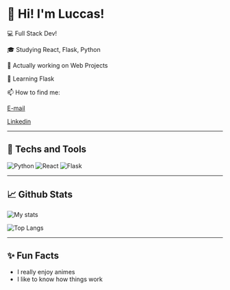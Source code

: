 # 👋 Hi! I'm Luccas!

💻 Full Stack Dev!

🎓 Studying React, Flask, Python 

🚀 Actually working on Web Projects 

🌱 Learning Flask 

📫 How to find me: 

[E-mail](mailto:luccas.flh@gmail.com) 

[Linkedin](https://www.linkedin.com/in/luccas-fialho/)

---

## 🧰 Techs and Tools
![Python](https://img.shields.io/badge/Python-3670A0?style=for-the-badge&logo=python&logoColor=fff)
![React](https://img.shields.io/badge/React-61DAFB?style=for-the-badge&logo=react&logoColor=000)
![Flask](https://img.shields.io/badge/Flask-000000?style=for-the-badge&logo=flask&logoColor=white)

---

## 📈 Github Stats
![My stats](https://github-readme-stats.vercel.app/api?username=luccas-fialho&show_icons=true&theme=dracula)

![Top Langs](https://github-readme-stats.vercel.app/api/top-langs/?username=luccas-fialho&layout=compact&theme=dracula)

---

## ✨ Fun Facts
- I really enjoy animes
- I like to know how things work

